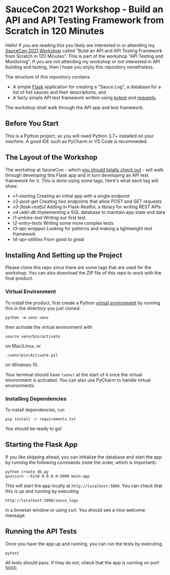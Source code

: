 # SauceCon 2021 Workshop - Build an API and API Testing Framework from Scratch in 120 Minutes

Hello! If you are reading this you likely are interested in or attending my [SauceCon 2021 Workshop](https://saucecon.com/workshops/) called "Build an API and API Testing Framework from Scratch in 120 Minutes". This is part of the workshop "API Testing and Monitoring". If you are not attending my workshop or not interested in API building and testing, then I hope you enjoy this repository nonetheless. 

The structure of this repository contains

- A simple [Flask](https://flask.palletsprojects.com/en/1.1.x/) application for creating a "Sauce Log", a database for a list of hot sauces and their descriptions, and
- A fairly simple API test framework written using [pytest](https://pytest.org) and [requests](https://docs.python-requests.org/en/master/).

The workshop shall walk through the API app and test framework.

## Before You Start

This is a Python project, so you will need Python 3.7+ installed on your machine. A good IDE such as PyCharm or VS Code is recommeded.

## The Layout of the Workshop

The workshop at SauceCon - which [you should totally check out](https://www.saucecon.com) - will walk through developing this Flask app and in turn developing an API test framework for it. This is done using some tags. Here's what each tag will show:

- *v1-starting* Creating an initial app with a single endpoint
- *v2-post-get* Creating two endpoints that allow POST and GET requests
- *v3-flask-restful* Adding in Flask-Restful, a library for writing REST APIs
- *v4-add-db* Implementing a SQL database to maintain app state and data
- *t1-entries-test* Writing our first test
- *t2-entry-tests* Writing some more complex tests
- *t3-api-wrapper* Looking for patterns and making a lightweight test framework
- *t4-api-utilities* From good to great


## Installing And Setting up the Project

Please clone this repo since there are some tags that are used for the workshop. You can also download the ZIP file of this repo to work with the final product. 

### Virtual Environment

To install the product, first create a Python [virtual environment](https://realpython.com/python-virtual-environments-a-primer/) by running this in the directory you just cloned:

```
python -m venv venv
```

then activate the virtual environment with

```
source venv/bin/activate 
```

on Mac/Linux, or

```
.\venv\bin\Activate.psl
```

on Windows 10.

Your terminal should have `(venv)` at the start of it once the virtual environment is activated. You can also use PyCharm to handle virtual environments. 

### Installing Dependencies

To install dependencies, run

```
pip install -r requirements.txt
```

You should be ready to go! 

## Starting the Flask App

If you like skipping ahead, you can initialize the database and start the app by running the following commands (note the order, which is important):

```
python create_db.py
gunicorn --bind 0.0.0.0:5000 main:app
```

This will start the app locally at `http://localhost:5000`. You can check that this is up and running by executing

```
http://localhost:5000/sauce_logs
```

in a browser window or using curl. You should see a nice welcome message. 

## Running the API Tests

Once you have the app up and running, you can run the tests by executing

```
pytest
```

All tests should pass. If they do not, check that the app is running on port 5000.
